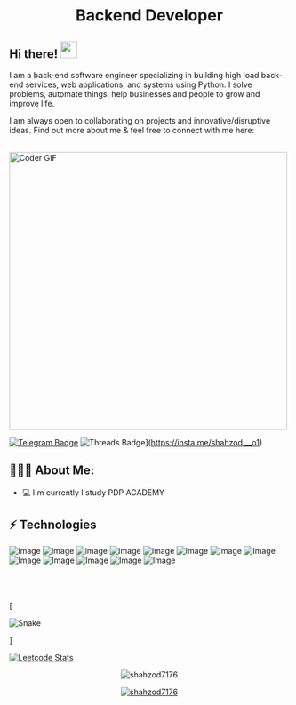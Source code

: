 <h1 align="center">Backend Developer</h1>

## Hi there! <img src="https://raw.githubusercontent.com/aemmadi/aemmadi/master/wave.gif" width="30px">

I am a back-end software engineer specializing in building high load back-end services, web applications, and systems using Python. I solve problems, automate things, help businesses and people to grow and improve life. </br>

I am always open to collaborating on projects and innovative/disruptive ideas. Find out more about me & feel free to connect with me here:

  <br>
    <img src="https://media.giphy.com/media/SWoSkN6DxTszqIKEqv/giphy.gif" alt="Coder GIF" width="500">
 </abc>
</h2> 

[![Telegram Badge](https://img.shields.io/badge/@Shdhz1-2CA5E0?style=flat-square&logo=telegram&logoColor=white&link=https://t.me/Shdhz1)](https://t.me/Shdhz1) 
![Threads Badge](https://img.shields.io/badge/shahzod.__o1-000000?style=for-the-badge&logo=Threads&logoColor=white&link=https://insta.me/shahzod.__o1)](https://insta.me/shahzod.__o1)


<h2 align="left">👨🏻‍💻 About Me:</h2>

- :computer: I'm currently I study PDP ACADEMY


## ⚡ Technologies

![image](https://img.shields.io/badge/Python-FFD43B?style=for-the-badge&logo=python&logoColor=blue)
![image](https://img.shields.io/badge/CLion-000000?style=for-the-badge&logo=clion&logoColor=white)
![image](https://img.shields.io/badge/json-5E5C5C?style=for-the-badge&logo=json&logoColor=white)
![image](https://img.shields.io/badge/json-5E5C5C?style=for-the-badge&logo=json&logoColor=white)
![image](https://img.shields.io/badge/Pandas-2C2D72?style=for-the-badge&logo=pandas&logoColor=white)
![Image](https://img.shields.io/badge/MySQL-005C84?style=for-the-badge&logo=mysql&logoColor=white)
![Image](https://img.shields.io/badge/PostgreSQL-316192?style=for-the-badge&logo=postgresql&logoColor=white)
![Image](https://img.shields.io/badge/redis-%23DD0031.svg?&style=for-the-badge&logo=redis&logoColor=white)
![Image](https://img.shields.io/badge/Docker-2CA5E0?style=for-the-badge&logo=docker&logoColor=white)
![Image](https://img.shields.io/badge/Linux-FCC624?style=for-the-badge&logo=linux&logoColor=black)
![Image](https://img.shields.io/badge/Git-F05032?style=for-the-badge&logo=git&logoColor=white)
![Image](https://img.shields.io/badge/-HTML5-E34F26?style=for-the-badge&logo=html5&logoColor=white)
![Image](https://img.shields.io/badge/Git-F05032?style=for-the-badge&logo=git&logoColor=white)

</br></br></br>
[

<img src="https://camo.githubusercontent.com/99794108b1606ef058fdf2ec1f529b6b7b0abebf2571fea175b787e8a0db445b/68747470733a2f2f70726f66696c652d726561646d652d67656e657261746f722e636f6d2f6173736574732f736e616b652e737667" alt="Snake" data-canonical-src="https://profile-readme-generator.com/assets/snake.svg" style="max-width: 100%;">

]

<a href="https://leetcode.com/u/shahzod_5l/">![Leetcode Stats](https://leetcard.jacoblin.cool/shahzod_5l?theme=dark)</a>

<p align="center"> <img src="https://github-readme-stats.vercel.app/api?username=shahzod7176&show_icons=true&theme=gotham" alt="shahzod7176" />

<p align="center"> <a href="https://github.com/ryo-ma/github-profile-trophy"><img src="https://github-profile-trophy.vercel.app/?username=shahzod7176&theme=onestar&row=1&margin-w=15&margin-h=15&no-bg=true" alt="shahzod7176" /></a> </p>
